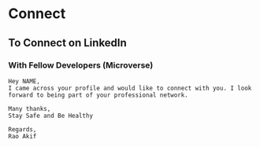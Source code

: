 # Connect

## To Connect on LinkedIn

### With Fellow Developers (Microverse)
```
Hey NAME,
I came across your profile and would like to connect with you. I look forward to being part of your professional network.

Many thanks,
Stay Safe and Be Healthy

Regards,
Rao Akif
```
